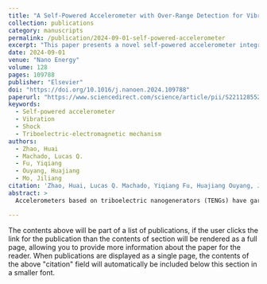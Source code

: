 ```yaml
---
title: "A Self-Powered Accelerometer with Over-Range Detection for Vibration and Shock Based on Triboelectric-Electromagnetic Mechanism"
collection: publications
category: manuscripts
permalink: /publication/2024-09-01-self-powered-accelerometer
excerpt: "This paper presents a novel self-powered accelerometer integrating triboelectric and electromagnetic mechanisms for vibration and shock detection, featuring over-range detection and autonomous wireless operation."
date: 2024-09-01
venue: "Nano Energy"
volume: 128
pages: 109788
publisher: "Elsevier"
doi: "https://doi.org/10.1016/j.nanoen.2024.109788"
paperurl: "https://www.sciencedirect.com/science/article/pii/S2211285524005366"
keywords: 
  - Self-powered accelerometer
  - Vibration
  - Shock
  - Triboelectric-electromagnetic mechanism
authors: 
  - Zhao, Huai
  - Machado, Lucas Q.
  - Fu, Yiqiang
  - Ouyang, Huajiang
  - Mo, Jiliang
citation: 'Zhao, Huai, Lucas Q. Machado, Yiqiang Fu, Huajiang Ouyang, Jiliang Mo. (2024). "A Self-Powered Accelerometer with Over-Range Detection for Vibration and Shock Based on Triboelectric-Electromagnetic Mechanism." <i>Nano Energy</i>. Vol. 128, 109788. https://doi.org/10.1016/j.nanoen.2024.109788.'
abstract: >
  Accelerometers based on triboelectric nanogenerators (TENGs) have garnered significant interest in recent years. However, many of these devices lack a self-sustained power supply for autonomous wireless operations and a mechanism for over-range detection. Additionally, theoretical investigations on the sensitivity of TENG-based accelerometers are scarce. In this work, a novel self-powered accelerometer for vibration and shock integrating a freestanding triboelectric-layer-based TENG (FT-TENG), two contact-separation TENGs (CS-TENGs) and an electromagnetic generator (EMG) is proposed and then investigated through both numerical simulations and experimental demonstrations. The EMG is used for vibration energy harvesting, exhibiting an impressive power output of 4.11 mW under a vibration acceleration of 12 m/s2. The FT-TENG and the CS-TENGs work for acceleration sensing and over-range detection respectively. Under vibration, the sensitivity and measurement range are related to the frequency of excitation, and the proposed accelerometer has the maximum sensitivity (0.75 V s2/m) at its natural frequency. For shock events, the sensitivity of the accelerometer is dominated by the shock duration in a short-duration range, which is estimated to be 0.12 V s2/m under a shock duration of 0.03 s. This work not only contributes to the understanding of TENGs adopted for sensing but also creates potential applications of triboelectric and electromagnetic energy harvesting and provides a feasible design for autonomous wireless sensor nodes.

---
```


The contents above will be part of a list of publications, if the user clicks the link for the publication than the contents of section will be rendered as a full page, allowing you to provide more information about the paper for the reader. When publications are displayed as a single page, the contents of the above "citation" field will automatically be included below this section in a smaller font.